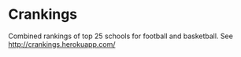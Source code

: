 Crankings
=========

Combined rankings of top 25 schools for football and basketball.
See http://crankings.herokuapp.com/

